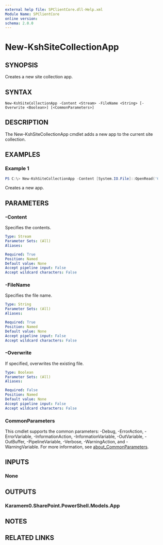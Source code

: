 ```yaml
---
external help file: SPClientCore.dll-Help.xml
Module Name: SPClientCore
online version:
schema: 2.0.0
---
```


# New-KshSiteCollectionApp

## SYNOPSIS
Creates a new site collection app.

## SYNTAX

```
New-KshSiteCollectionApp -Content <Stream> -FileName <String> [-Overwrite <Boolean>] [<CommonParameters>]
```

## DESCRIPTION
The New-KshSiteCollectionApp cmdlet adds a new app to the current site collection.

## EXAMPLES

### Example 1
```powershell
PS C:\> New-KshSiteCollectionApp -Content [System.IO.File]::OpenRead('C:\app.sppkg') -FileName 'app.sppkg'
```

Creates a new app.

## PARAMETERS

### -Content
Specifies the contents.

```yaml
Type: Stream
Parameter Sets: (All)
Aliases:

Required: True
Position: Named
Default value: None
Accept pipeline input: False
Accept wildcard characters: False
```

### -FileName
Specifies the file name.

```yaml
Type: String
Parameter Sets: (All)
Aliases:

Required: True
Position: Named
Default value: None
Accept pipeline input: False
Accept wildcard characters: False
```

### -Overwrite
If specified, overwrites the existing file.

```yaml
Type: Boolean
Parameter Sets: (All)
Aliases:

Required: False
Position: Named
Default value: None
Accept pipeline input: False
Accept wildcard characters: False
```

### CommonParameters
This cmdlet supports the common parameters: -Debug, -ErrorAction, -ErrorVariable, -InformationAction, -InformationVariable, -OutVariable, -OutBuffer, -PipelineVariable, -Verbose, -WarningAction, and -WarningVariable. For more information, see [about_CommonParameters](http://go.microsoft.com/fwlink/?LinkID=113216).

## INPUTS

### None

## OUTPUTS

### Karamem0.SharePoint.PowerShell.Models.App

## NOTES

## RELATED LINKS

